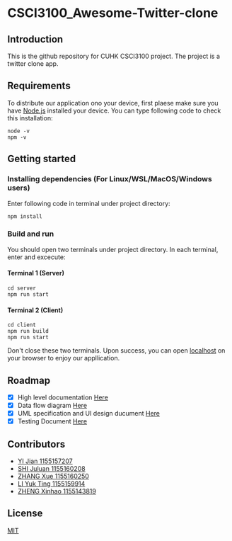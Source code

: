 # CSCI3100_Awesome-Twitter-clone
## Introduction
This is the github repository for CUHK CSCI3100 project. The project is a twitter clone app.
## Requirements
To distribute our application ono your device, first plaese make sure you have [Node.js](https://nodejs.org/) installed your device. You can type following code to check this installation:
```
node -v
npm -v
```
## Getting started
### Installing dependencies (For Linux/WSL/MacOS/Windows users)
Enter following code in terminal under project directory:
```
npm install
```
### Build and run
You should open two terminals under project directory. In each terminal, enter and excecute:
#### Terminal 1 (Server)
```
cd server
npm run start
```
#### Terminal 2 (Client)
```
cd client
npm run build
npm run start
```
Don't close these two terminals. Upon success, you can open [localhost](http://localhost:3000/) on your browser to enjoy our appllication.
## Roadmap
* [x] High level documentation [Here](https://github.com/LIQiushui2427/CSCI3100_Awesome-Twitter-clone/blob/master/documents/CSCI3100_High_level_documentation.pdf)
* [x] Data flow diagram [Here](https://github.com/LIQiushui2427/CSCI3100_Awesome-Twitter-clone/blob/master/documents/GroupC4_DFD_Specification_Document.pdf)
* [x] UML specification and UI design ducument [Here](https://github.com/LIQiushui2427/CSCI3100_Awesome-Twitter-clone/blob/master/documents/GroupC4_UML_Specification_and_UI_Design_Document.pdf)
* [x] Testing Document [Here](https://github.com/LIQiushui2427/CSCI3100_Awesome-Twitter-clone/blob/master/documents/GroupC4_Testing_Document.pdf)
## Contributors
* [YI Jian 1155157207](https://github.com/LIQiushui2427)
* [SHI Juluan 1155160208](https://github.com/CarlosCUHK)
* [ZHANG Xue 1155160250](https://github.com/c-beeper)
* [LI Yuk Ting 1155159914](https://github.com/Angel-lyt)
* [ZHENG Xinhao 1155143819](https://github.com/jzxheremy)
## License
[MIT](https://choosealicense.com/licenses/mit/)
